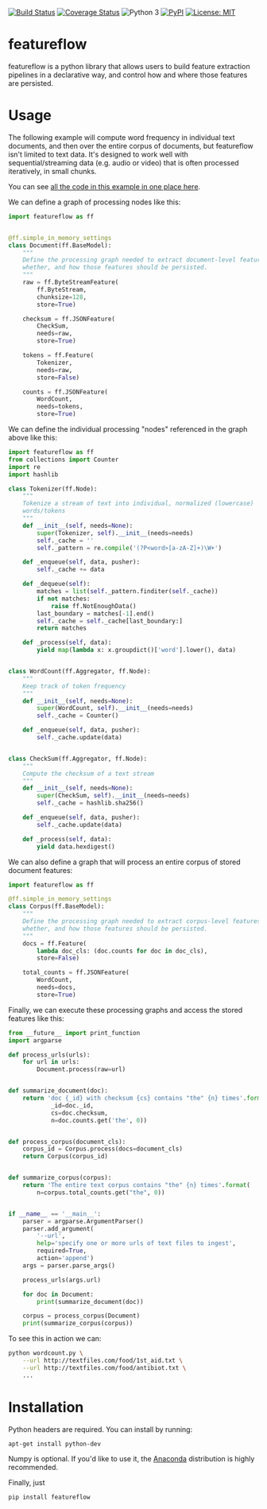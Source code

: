 [![Build Status](https://travis-ci.org/JohnVinyard/featureflow.svg?branch=master)](https://travis-ci.org/JohnVinyard/featureflow)
[![Coverage Status](https://coveralls.io/repos/github/JohnVinyard/featureflow/badge.svg?branch=master)](https://coveralls.io/github/JohnVinyard/featureflow?branch=master)
![Python 3](https://img.shields.io/pypi/pyversions/featureflow.svg)
[![PyPI](https://img.shields.io/pypi/v/featureflow.svg)](https://pypi.python.org/pypi/featureflow)
[![License: MIT](https://img.shields.io/badge/License-MIT-yellow.svg)](https://opensource.org/licenses/MIT)

# featureflow
featureflow is a python library that allows users to build feature extraction
pipelines in a declarative way, and control how and where those features are
persisted.

# Usage

The following example will compute word frequency in individual text documents,
and then over the entire corpus of documents, but featureflow isn't limited to
text data.  It's designed to work well with sequential/streaming data
(e.g. audio or video) that is often processed iteratively, in small chunks.

You can see [all the code in this example in one place here](https://github.com/JohnVinyard/featureflow/tree/master/examples/wordcount.py).

We can define a graph of processing nodes like this:

```python
import featureflow as ff


@ff.simple_in_memory_settings
class Document(ff.BaseModel):
    """
    Define the processing graph needed to extract document-level features,
    whether, and how those features should be persisted.
    """
    raw = ff.ByteStreamFeature(
        ff.ByteStream,
        chunksize=128,
        store=True)

    checksum = ff.JSONFeature(
        CheckSum,
        needs=raw,
        store=True)

    tokens = ff.Feature(
        Tokenizer,
        needs=raw,
        store=False)

    counts = ff.JSONFeature(
        WordCount,
        needs=tokens,
        store=True)
```

We can define the individual processing "nodes" referenced in the graph above
like this:

```python
import featureflow as ff
from collections import Counter
import re
import hashlib

class Tokenizer(ff.Node):
    """
    Tokenize a stream of text into individual, normalized (lowercase)
    words/tokens
    """
    def __init__(self, needs=None):
        super(Tokenizer, self).__init__(needs=needs)
        self._cache = ''
        self._pattern = re.compile('(?P<word>[a-zA-Z]+)\W+')

    def _enqueue(self, data, pusher):
        self._cache += data

    def _dequeue(self):
        matches = list(self._pattern.finditer(self._cache))
        if not matches:
            raise ff.NotEnoughData()
        last_boundary = matches[-1].end()
        self._cache = self._cache[last_boundary:]
        return matches

    def _process(self, data):
        yield map(lambda x: x.groupdict()['word'].lower(), data)


class WordCount(ff.Aggregator, ff.Node):
    """
    Keep track of token frequency
    """
    def __init__(self, needs=None):
        super(WordCount, self).__init__(needs=needs)
        self._cache = Counter()

    def _enqueue(self, data, pusher):
        self._cache.update(data)


class CheckSum(ff.Aggregator, ff.Node):
    """
    Compute the checksum of a text stream
    """
    def __init__(self, needs=None):
        super(CheckSum, self).__init__(needs=needs)
        self._cache = hashlib.sha256()

    def _enqueue(self, data, pusher):
        self._cache.update(data)

    def _process(self, data):
        yield data.hexdigest()
```

We can also define a graph that will process an entire corpus of stored document
features:

```python
import featureflow as ff

@ff.simple_in_memory_settings
class Corpus(ff.BaseModel):
    """
    Define the processing graph needed to extract corpus-level features,
    whether, and how those features should be persisted.
    """
    docs = ff.Feature(
        lambda doc_cls: (doc.counts for doc in doc_cls),
        store=False)

    total_counts = ff.JSONFeature(
        WordCount,
        needs=docs,
        store=True)
```

Finally, we can execute these processing graphs and access the stored features
like this:

```python
from __future__ import print_function
import argparse

def process_urls(urls):
    for url in urls:
        Document.process(raw=url)


def summarize_document(doc):
    return 'doc {_id} with checksum {cs} contains "the" {n} times'.format(
            _id=doc._id,
            cs=doc.checksum,
            n=doc.counts.get('the', 0))


def process_corpus(document_cls):
    corpus_id = Corpus.process(docs=document_cls)
    return Corpus(corpus_id)


def summarize_corpus(corpus):
    return 'The entire text corpus contains "the" {n} times'.format(
        n=corpus.total_counts.get("the", 0))


if __name__ == '__main__':
    parser = argparse.ArgumentParser()
    parser.add_argument(
        '--url',
        help='specify one or more urls of text files to ingest',
        required=True,
        action='append')
    args = parser.parse_args()

    process_urls(args.url)

    for doc in Document:
        print(summarize_document(doc))

    corpus = process_corpus(Document)
    print(summarize_corpus(corpus))
```

To see this in action we can:

```bash
python wordcount.py \
    --url http://textfiles.com/food/1st_aid.txt \
    --url http://textfiles.com/food/antibiot.txt \
    ...
```

# Installation

Python headers are required.  You can install by running:

```bash
apt-get install python-dev
```

Numpy is optional.  If you'd like to use it, the [Anaconda](https://www.continuum.io/downloads) distribution is highly recommended.

Finally, just

```bash
pip install featureflow
```





